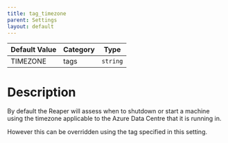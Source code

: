 ```yaml
---
title: tag_timezone
parent: Settings
layout: default
---
```


| Default Value | Category | Type |
|---|---|---|
| TIMEZONE | tags | `string` |

# Description

By default the Reaper will assess when to shutdown or start a machine using the timezone applicable to the Azure Data Centre that it is running in.

However this can be overridden using the tag specified in this setting.